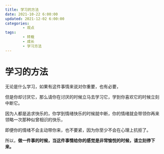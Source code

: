 ```yaml
---
title: 学习的方法
date: 2021-10-22 6:00:00
updated: 2021-12-02 6:00:00
categories:
        - 观点
tags:
        - 转载
        - 成长
        - 学习方法
---
```


# 学习的方法

无论是什么学习，如果有这件事情来说对你重要，也有必要，

但是你却讨厌它，那么请你在讨厌的时候立马去学习它，学到你喜欢它的时候立刻中断它。

因为人都是追求快乐的，你学到情绪快乐的时候就中断，你的情绪就会带领你再来领略一次那种似曾相识的快乐，

即便你的情绪不会主动带你来，也不要紧，因为你至少不会在心理上抗拒了。

所以，**做一件事的时候，当这件事情给你的感觉是非常愉悦的时候，请立刻停下来。**
